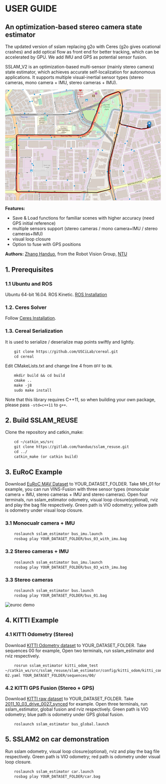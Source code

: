 USER GUIDE
===========

## An optimization-based stereo camera state estimator

The updated version of sslam replacing g2o with Ceres (g2o gives ocational crashes) and add optical flow as front end for better tracking, which can be accelerated by GPU. We add IMU and GPS as potential sensor fusion.

SSLAM_V2 is an optimization-based multi-sensor (mainly stereo camera) state estimator, which achieves accurate self-localization for autonomous applications.
It supports multiple visual-inertial sensor types (stereo cameras, mono camera + IMU, stereo cameras + IMU). 

![OpenStreet Birdeye View](./support_files/image/openstreet.png)

**Features:**
- Save & Load functions for familiar scenes with higher accuracy (need GPS initial reference)
- multiple sensors support (stereo cameras / mono camera+IMU / stereo cameras+IMU)
- visual loop closure
- Option to fuse with GPS positions

**Authors:** [Zhang Handuo](http://zhanghanduo.github.io), from the Robot Vision Group, [NTU](https://www.ntu.edu.sg/Pages/home.aspx)

## 1. Prerequisites
### 1.1 **Ubuntu** and **ROS**
Ubuntu 64-bit 16.04.
ROS Kinetic. [ROS Installation](http://wiki.ros.org/ROS/Installation)

### 1.2. **Ceres Solver**
Follow [Ceres Installation](http://ceres-solver.org/installation.html).

### 1.3. **Cereal Serialization**
It is used to serialize / deserialize map points swiftly and lightly.
```
    git clone https://github.com/USCiLab/cereal.git
    cd cereal
```
Edit CMakeLists.txt and change line 4 from `OFF` to `ON`.
```
    mkdir build && cd build
    cmake ..
    make -j8
    sudo make install
```
Note that this library requires C++11, so when building your own package, please pass `-std=c++11` to `g++`.

## 2. Build SSLAM_REUSE
Clone the repository and catkin_make:
```
    cd ~/catkin_ws/src
    git clone https://gitlab.com/handuo/sslam_resuse.git
    cd ../
    catkin_make (or catkin build)
```

## 3. EuRoC Example
Download [EuRoC MAV Dataset](http://projects.asl.ethz.ch/datasets/doku.php?id=kmavvisualinertialdatasets) to YOUR_DATASET_FOLDER. Take MH_01 for example, you can run VINS-Fusion with three sensor types (monocular camera + IMU, stereo cameras + IMU and stereo cameras). 
Open four terminals, run sslam_estimator odometry, visual loop closure(optional), rviz and play the bag file respectively. 
Green path is VIO odometry; yellow path is odometry under visual loop closure.

### 3.1 Monocualr camera + IMU

```
    roslaunch sslam_estimator bus_imu.launch
    rosbag play YOUR_DATASET_FOLDER/bus_03_with_imu.bag
```

### 3.2 Stereo cameras + IMU

```
    roslaunch sslam_estimator bus_imu.launch
    rosbag play YOUR_DATASET_FOLDER/bus_03_with_imu.bag
```

### 3.3 Stereo cameras

```
    roslaunch sslam_estimator bus.launch
    rosbag play YOUR_DATASET_FOLDER/bus_01.bag
```
![euroc demo](./support_files/image/demo.gif)

## 4. KITTI Example
### 4.1 KITTI Odometry (Stereo)
Download [KITTI Odometry dataset](http://www.cvlibs.net/datasets/kitti/eval_odometry.php) to YOUR_DATASET_FOLDER. Take sequences 00 for example,
Open two terminals, run sslam_estimator and rviz respectively. 
```
    rosrun sslam_estimator kitti_odom_test ~/catkin_ws/src/sslam_resuse/slam_estimator/config/kitti_odom/kitti_config00-02.yaml YOUR_DATASET_FOLDER/sequences/00/ 
```
### 4.2 KITTI GPS Fusion (Stereo + GPS)
Download [KITTI raw dataset](http://www.cvlibs.net/datasets/kitti/raw_data.php) to YOUR_DATASET_FOLDER. Take [2011_10_03_drive_0027_synced](https://s3.eu-central-1.amazonaws.com/avg-kitti/raw_data/2011_10_03_drive_0027/2011_10_03_drive_0027_sync.zip) for example.
Open three terminals, run sslam_estimator, global fusion and rviz respectively. 
Green path is VIO odometry; blue path is odometry under GPS global fusion.
```
    roslaunch sslam_estimator bus_global.launch
```

## 5. SSLAM2 on car demonstration
Run sslam odometry, visual loop closure(optional), rviz and play the bag file respectively. 
Green path is VIO odometry; red path is odometry under visual loop closure.
```
    roslaunch sslam_estimator car.launch
    rosbag play YOUR_DATASET_FOLDER/car.bag
```

